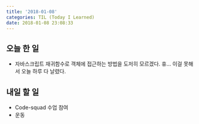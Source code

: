 ```yaml
---
title: '2018-01-08'
categories: TIL (Today I Learned)
date: 2018-01-08 23:08:33
---
```

## 오늘 한 일
  * 자바스크립트 재귀함수로 객체에 접근하는 방법을 도저히 모르겠다. 휴... 이걸 못해서 오늘 하루 다 날렸다.

## 내일 할 일
  * Code-squad 수업 참여
  * 운동